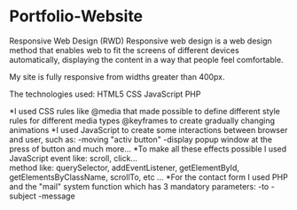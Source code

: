# Portfolio-Website
Responsive Web Design (RWD) Responsive web design is a web design method that enables web to fit the screens of different devices automatically, displaying the content in a way that people feel comfortable.

My site is fully responsive from widths greater than 400px.


The technologies used:
    HTML5
    CSS
    JavaScript
    PHP
    
*I used CSS rules like @media that made possible to define different style rules for different media types
                      @keyframes to create gradually changing animations
*I used JavaScript to create some interactions between browser and user, such as:
                      -moving "activ button"
                      -display popup window at the press of button and much more...
*To make all these effects possible I used JavaScript event like: scroll, click...                   
                                                     method like: querySelector, addEventListener, getElementById,
                                                                  getElementsByClassName, scrollTo, etc ...
*For the contact form I used PHP and the "mail" system function which has 3 mandatory parameters:
                      -to
                      -subject
                      -message
        


